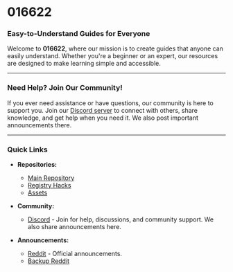 # 016622

### Easy-to-Understand Guides for Everyone

Welcome to **016622**, where our mission is to create guides that anyone can easily understand. Whether you're a beginner or an expert, our resources are designed to make learning simple and accessible.

---

### Need Help? Join Our Community!
If you ever need assistance or have questions, our community is here to support you. Join our <a href="https://discord.gg/jqruB4FJJ5" target="_blank">Discord server</a> to connect with others, share knowledge, and get help when you need it. We also post important announcements there.

---

### Quick Links
- **Repositories:**
  - <a href="https://github.com/016622/wiki" target="_blank">Main Repository</a>
  - <a href="https://github.com/016622/registryHacks" target="_blank">Registry Hacks</a>
  - <a href="https://github.com/016622/assets" target="_blank">Assets</a>

- **Community:**
  - <a href="https://discord.gg/jqruB4FJJ5" target="_blank">Discord</a> - Join for help, discussions, and community support. We also share announcements here.

- **Announcements:**
  - <a href="https://reddit.com/r/016622" target="_blank">Reddit</a> - Official announcements.
  - <a href="https://reddit.com/r/016622xyz" target="_blank">Backup Reddit</a>
